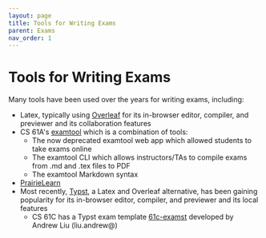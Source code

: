 ```yaml
---
layout: page
title: Tools for Writing Exams
parent: Exams
nav_order: 1
---
```


# Tools for Writing Exams

Many tools have been used over the years for writing exams, including:

- Latex, typically using [Overleaf](https://www.overleaf.com/) for its in-browser editor, compiler, and previewer and its collaboration features
- CS 61A's [examtool](https://pypi.org/project/examtool/) which is a combination of tools:
    - The now deprecated examtool web app which allowed students to take exams online
    - The examtool CLI which allows instructors/TAs to compile exams from .md and .tex files to PDF
    - The examtool Markdown syntax
- [PrairieLearn](https://www.prairielearn.com/)
- Most recently, [Typst](https://typst.app/), a Latex and Overleaf alternative, has been gaining popularity for its in-browser editor, compiler, and previewer and its local features
    - CS 61C has a Typst exam template [61c-examst](https://github.com/61c-teach/cs61c-examst) developed by Andrew Liu (liu.andrew@)

